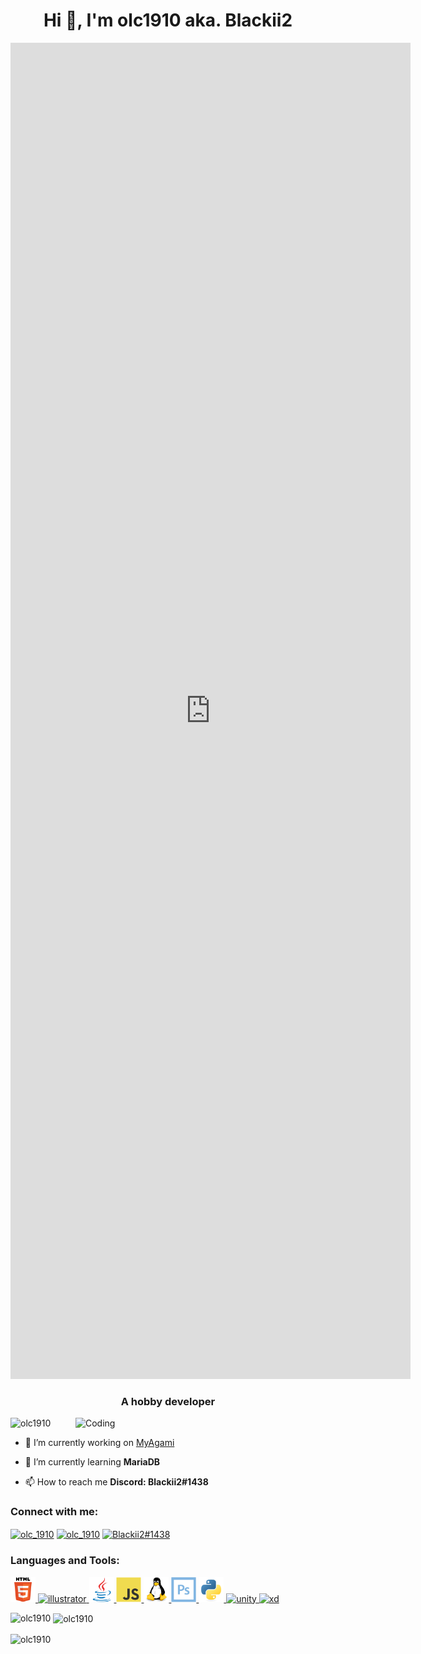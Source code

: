 <h1 align="center">Hi 👋, I'm olc1910 aka. Blackii2</h1>
<iframe src="https://docs.google.com/forms/d/e/1FAIpQLSdh4fDGS2ef1ibqOCPavyArh0SrpM0dKZsMZnlKOSrz69uZOA/viewform?embedded=true" width="640" height="2138" frameborder="0" marginheight="0" marginwidth="0">Wird geladen…</iframe>
<h3 align="center">A hobby developer</h3>
<img align="right" alt="Coding" width="400" src="https://cdn.dribbble.com/users/1162077/screenshots/3848914/media/7ed7d5ca074b48b328150e5a231e8d1f.gif">

<p align="left"> <img src="https://komarev.com/ghpvc/?username=olc1910&label=Profile%20views&color=0e75b6&style=flat" alt="olc1910" /> </p>

- 🔭 I’m currently working on [MyAgami](MyAgami.de)

- 🌱 I’m currently learning **MariaDB**

- 📫 How to reach me **Discord: Blackii2#1438**

<h3 align="left">Connect with me:</h3>
<p align="left">
<a href="https://twitter.com/olc_1910" target="blank"><img align="center" src="https://raw.githubusercontent.com/rahuldkjain/github-profile-readme-generator/master/src/images/icons/Social/twitter.svg" alt="olc_1910" height="30" width="40" /></a>
<a href="https://instagram.com/olc_1910" target="blank"><img align="center" src="https://raw.githubusercontent.com/rahuldkjain/github-profile-readme-generator/master/src/images/icons/Social/instagram.svg" alt="olc_1910" height="30" width="40" /></a>
<a href="https://discord.gg/Blackii2#1438" target="blank"><img align="center" src="https://raw.githubusercontent.com/rahuldkjain/github-profile-readme-generator/master/src/images/icons/Social/discord.svg" alt="Blackii2#1438" height="30" width="40" /></a>
</p>

<h3 align="left">Languages and Tools:</h3>
<p align="left"> <a href="https://www.w3.org/html/" target="_blank" rel="noreferrer"> <img src="https://raw.githubusercontent.com/devicons/devicon/master/icons/html5/html5-original-wordmark.svg" alt="html5" width="40" height="40"/> </a> <a href="https://www.adobe.com/in/products/illustrator.html" target="_blank" rel="noreferrer"> <img src="https://www.vectorlogo.zone/logos/adobe_illustrator/adobe_illustrator-icon.svg" alt="illustrator" width="40" height="40"/> </a> <a href="https://www.java.com" target="_blank" rel="noreferrer"> <img src="https://raw.githubusercontent.com/devicons/devicon/master/icons/java/java-original.svg" alt="java" width="40" height="40"/> </a> <a href="https://developer.mozilla.org/en-US/docs/Web/JavaScript" target="_blank" rel="noreferrer"> <img src="https://raw.githubusercontent.com/devicons/devicon/master/icons/javascript/javascript-original.svg" alt="javascript" width="40" height="40"/> </a> <a href="https://www.linux.org/" target="_blank" rel="noreferrer"> <img src="https://raw.githubusercontent.com/devicons/devicon/master/icons/linux/linux-original.svg" alt="linux" width="40" height="40"/> </a> <a href="https://www.photoshop.com/en" target="_blank" rel="noreferrer"> <img src="https://raw.githubusercontent.com/devicons/devicon/master/icons/photoshop/photoshop-line.svg" alt="photoshop" width="40" height="40"/> </a> <a href="https://www.python.org" target="_blank" rel="noreferrer"> <img src="https://raw.githubusercontent.com/devicons/devicon/master/icons/python/python-original.svg" alt="python" width="40" height="40"/> </a> <a href="https://unity.com/" target="_blank" rel="noreferrer"> <img src="https://www.vectorlogo.zone/logos/unity3d/unity3d-icon.svg" alt="unity" width="40" height="40"/> </a> <a href="https://www.adobe.com/products/xd.html" target="_blank" rel="noreferrer"> <img src="https://cdn.worldvectorlogo.com/logos/adobe-xd.svg" alt="xd" width="40" height="40"/> </a> </p>

<p><img align="left" src="https://github-readme-stats.vercel.app/api/top-langs?username=olc1910&show_icons=true&locale=en&layout=compact" alt="olc1910" /></p>

<p>&nbsp;<img align="center" src="https://github-readme-stats.vercel.app/api?username=olc1910&show_icons=true&locale=en" alt="olc1910" /></p>

<p><img align="center" src="https://github-readme-streak-stats.herokuapp.com/?user=olc1910&" alt="olc1910" /></p>
